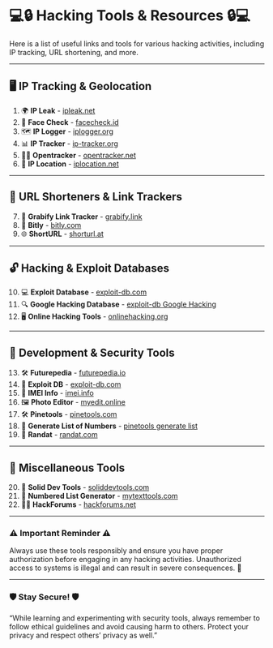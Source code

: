 # 💻🔒 **Hacking Tools & Resources** 🔒💻

Here is a list of useful links and tools for various hacking activities, including IP tracking, URL shortening, and more. 

---

## 🖥️ **IP Tracking & Geolocation**
1. 🌍 **IP Leak** - [ipleak.net](https://ipleak.net/)
2. 📍 **Face Check** - [facecheck.id](https://facecheck.id/)
3. 🗺️ **IP Logger** - [iplogger.org](https://iplogger.org/)
4. 📊 **IP Tracker** - [ip-tracker.org](https://www.ip-tracker.org/lookup.php?ip=49.15.246.64)
5. 🕵️‍♂️ **Opentracker** - [opentracker.net](https://www.opentracker.net/feature/ip-tracker?ip=49.15.246.64)
6. 📍 **IP Location** - [iplocation.net](https://www.iplocation.net/)

---

## 🔗 **URL Shorteners & Link Trackers**
7. 🔗 **Grabify Link Tracker** - [grabify.link](https://grabify.link/)
8. 🔗 **Bitly** - [bitly.com](https://bitly.com/)
9. 🌐 **ShortURL** - [shorturl.at](https://www.shorturl.at/)

---

## 🔓 **Hacking & Exploit Databases**
10. 💻 **Exploit Database** - [exploit-db.com](https://www.exploit-db.com/)
11. 🔍 **Google Hacking Database** - [exploit-db Google Hacking](https://www.exploit-db.com/google-hacking-database)
12. 🖥️ **Online Hacking Tools** - [onlinehacking.org](https://www.onlinehacking.org/)

---

## 🧰 **Development & Security Tools**
13. 🛠️ **Futurepedia** - [futurepedia.io](https://www.futurepedia.io/)
14. 🧠 **Exploit DB** - [exploit-db.com](https://www.exploit-db.com/)
15. 🧰 **IMEI Info** - [imei.info](https://www.imei.info/)
16. 🖼️ **Photo Editor** - [myedit.online](https://myedit.online/en/photo-editor)
17. 🛠️ **Pinetools** - [pinetools.com](https://pinetools.com/)
18. 🔢 **Generate List of Numbers** - [pinetools generate list](https://pinetools.com/generate-list-numbers)
19. 📑 **Randat** - [randat.com](http://www.randat.com/)

---

## 📝 **Miscellaneous Tools**
20. 🔐 **Solid Dev Tools** - [soliddevtools.com](https://soliddevtools.com/)
21. 📝 **Numbered List Generator** - [mytexttools.com](https://mytexttools.com/numbered-list-generator.html)
22. 🧑‍💻 **HackForums** - [hackforums.net](https://hackforums.net/private.php)

---

### ⚠️ **Important Reminder** ⚠️  
Always use these tools responsibly and ensure you have proper authorization before engaging in any hacking activities. Unauthorized access to systems is illegal and can result in severe consequences. 🚫

---

### 🛡️ **Stay Secure!** 🛡️  
“While learning and experimenting with security tools, always remember to follow ethical guidelines and avoid causing harm to others. Protect your privacy and respect others’ privacy as well.”
